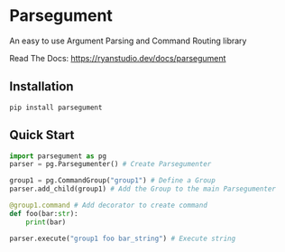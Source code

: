 # Parsegument
An easy to use Argument Parsing and Command Routing library

Read The Docs: https://ryanstudio.dev/docs/parsegument

## Installation
```commandline
pip install parsegument
```

## Quick Start
```python
import parsegument as pg
parser = pg.Parsegumenter() # Create Parsegumenter

group1 = pg.CommandGroup("group1") # Define a Group
parser.add_child(group1) # Add the Group to the main Parsegumenter

@group1.command # Add decorator to create command
def foo(bar:str):
    print(bar)

parser.execute("group1 foo bar_string") # Execute string
```

